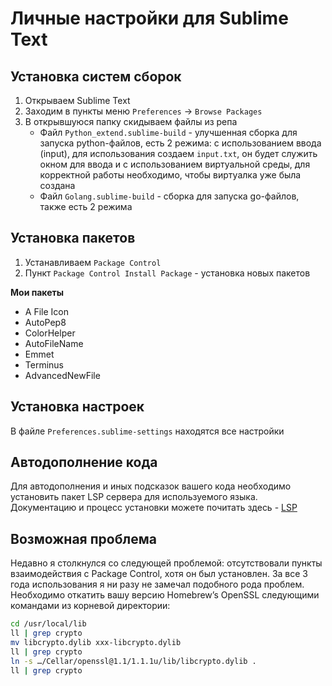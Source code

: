 # Личные настройки для Sublime Text

## Установка систем сборок

1. Открываем Sublime Text
2. Заходим в пункты меню `Preferences` -> `Browse Packages`
3. В открывшуюся папку скидываем файлы из репа
    * Файл `Python_extend.sublime-build` - улучшенная сборка для запуска python-файлов, есть 2 режима: с использованием ввода (input), для использования создаем `input.txt`, он будет служить окном для ввода и с использованием виртуальной среды, для корректной работы необходимо, чтобы виртуалка уже была создана
    * Файл `Golang.sublime-build` - сборка для запуска go-файлов, также есть 2 режима

## Установка пакетов

1. Устанавливаем `Package Control`
2. Пункт `Package Control Install Package` - установка новых пакетов

**Мои пакеты**
* A File Icon
* AutoPep8
* ColorHelper
* AutoFileName
* Emmet
* Terminus
* AdvancedNewFile

## Установка настроек

В файле `Preferences.sublime-settings` находятся все настройки

## Автодополнение кода

Для автодополнения и иных подсказок вашего кода необходимо установить пакет LSP сервера для используемого языка. Документацию и процесс установки можете почитать здесь - [LSP](https://lsp.sublimetext.io/)

## Возможная проблема

Недавно я столкнулся со следующей проблемой: отсутствовали пункты взаимодействия с Package Control, хотя он был установлен. За все 3 года использования я ни разу не замечал подобного рода проблем. Необходимо откатить вашу версию Homebrew’s OpenSSL следующими командами из корневой директории:

```bash
cd /usr/local/lib
ll | grep crypto
mv libcrypto.dylib xxx-libcrypto.dylib
ll | grep crypto
ln -s …/Cellar/openssl@1.1/1.1.1u/lib/libcrypto.dylib .
ll | grep crypto
```
